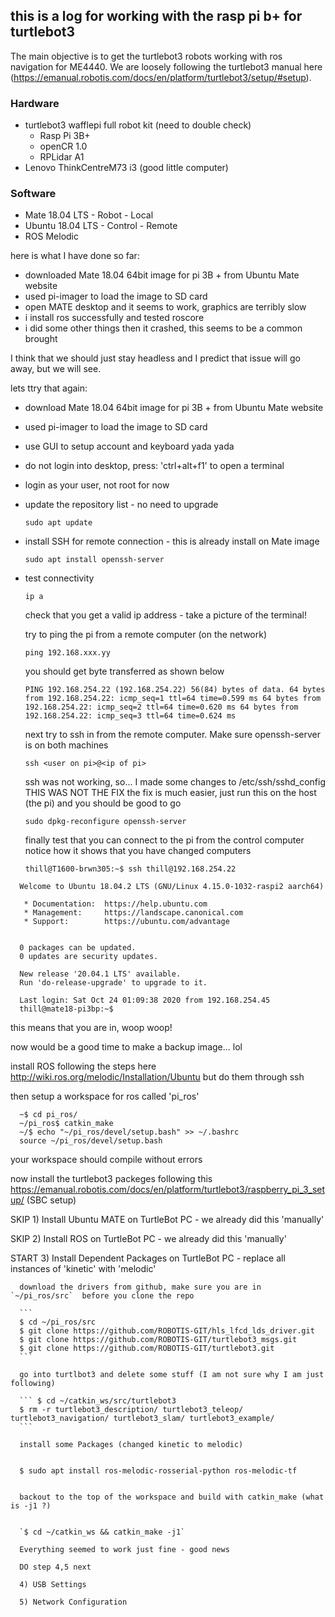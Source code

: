 ## this is a log for working with the rasp pi b+ for turtlebot3

The main objective is to get the turtlebot3 robots working with ros navigation for ME4440. We are loosely following the turtlebot3 manual here (https://emanual.robotis.com/docs/en/platform/turtlebot3/setup/#setup). 

### Hardware
  * turtlebot3 wafflepi full robot kit (need to double check)
    * Rasp Pi 3B+
    * openCR 1.0
    * RPLidar A1
  * Lenovo ThinkCentreM73 i3 (good little computer)

### Software
  * Mate 18.04 LTS - Robot - Local 
  * Ubuntu 18.04 LTS - Control - Remote
  * ROS Melodic 
  
here is what I have done so far:
* downloaded Mate 18.04 64bit image for pi 3B + from Ubuntu Mate website
* used pi-imager to load the image to SD card
* open MATE desktop and it seems to work, graphics are terribly slow
* i install ros successfully and tested roscore
* i did some other things then it crashed, this seems to be a common brought

I think that we should just stay headless and I predict that issue will go away, but we will see.

lets ttry that again:
* download Mate 18.04 64bit image for pi 3B + from Ubuntu Mate website
* used pi-imager to load the image to SD card
* use GUI to setup account and keyboard yada yada
* do not login into desktop, press: 'ctrl+alt+f1' to open a terminal
* login as your user, not root for now


* update the repository list - no need to upgrade

  `sudo apt update`

* install SSH for remote connection - this is already install on Mate image

  `sudo apt install openssh-server`

* test connectivity

  `ip a`

  check that you get a valid ip address - take a picture of the terminal!

  try to ping the pi from a remote computer (on the network)

  `ping 192.168.xxx.yy`

  you should get byte transferred as shown below

  `PING 192.168.254.22 (192.168.254.22) 56(84) bytes of data.
  64 bytes from 192.168.254.22: icmp_seq=1 ttl=64 time=0.599 ms
  64 bytes from 192.168.254.22: icmp_seq=2 ttl=64 time=0.620 ms
  64 bytes from 192.168.254.22: icmp_seq=3 ttl=64 time=0.624 ms`

  next try to ssh in from the remote computer. Make sure openssh-server is on both machines

  `ssh <user on pi>@<ip of pi>`

  ssh was not working, so... I made some changes to /etc/ssh/sshd_config THIS WAS NOT THE FIX
  the fix is much easier, just run this on the host (the pi) and you should be good to go

  `sudo dpkg-reconfigure openssh-server`

  finally test that you can connect to the pi from the control computer
  notice how it shows that you have changed computers

  `thill@T1600-brwn305:~$ ssh thill@192.168.254.22`

```  thill@192.168.254.22's password:
  Welcome to Ubuntu 18.04.2 LTS (GNU/Linux 4.15.0-1032-raspi2 aarch64)

   * Documentation:  https://help.ubuntu.com
   * Management:     https://landscape.canonical.com
   * Support:        https://ubuntu.com/advantage


  0 packages can be updated.
  0 updates are security updates.

  New release '20.04.1 LTS' available.
  Run 'do-release-upgrade' to upgrade to it.

  Last login: Sat Oct 24 01:09:38 2020 from 192.168.254.45
  thill@mate18-pi3bp:~$
```
  this means that you are in, woop woop!

  now would be a good time to make a backup image... lol

  install ROS following  the steps here http://wiki.ros.org/melodic/Installation/Ubuntu but do them through ssh

  then setup a workspace for ros called 'pi_ros'

``` ~$ mkdir -p ~/pi_ros/src
  ~$ cd pi_ros/
  ~/pi_ros$ catkin_make
  ~/$ echo "~/pi_ros/devel/setup.bash" >> ~/.bashrc
  source ~/pi_ros/devel/setup.bash
  ```



  your workspace should compile without errors

  now install the turtlebot3 packeges following this https://emanual.robotis.com/docs/en/platform/turtlebot3/raspberry_pi_3_setup/ (SBC setup)

   SKIP 1) Install Ubuntu MATE on TurtleBot PC - we already did this 'manually'

   SKIP 2) Install ROS on TurtleBot PC - we already did this 'manually'

   START 3) Install Dependent Packages on TurtleBot PC - replace all instances of 'kinetic' with 'melodic'


      download the drivers from github, make sure you are in `~/pi_ros/src`  before you clone the repo

      ```
      $ cd ~/pi_ros/src
      $ git clone https://github.com/ROBOTIS-GIT/hls_lfcd_lds_driver.git
      $ git clone https://github.com/ROBOTIS-GIT/turtlebot3_msgs.git
      $ git clone https://github.com/ROBOTIS-GIT/turtlebot3.git
      ```

      go into turtlbot3 and delete some stuff (I am not sure why I am just following)

      ``` $ cd ~/catkin_ws/src/turtlebot3
      $ rm -r turtlebot3_description/ turtlebot3_teleop/ turtlebot3_navigation/ turtlebot3_slam/ turtlebot3_example/
      ```

      install some Packages (changed kinetic to melodic)


      $ sudo apt install ros-melodic-rosserial-python ros-melodic-tf


      backout to the top of the workspace and build with catkin_make (what is -j1 ?)


      `$ cd ~/catkin_ws && catkin_make -j1`

      Everything seemed to work just fine - good news

      DO step 4,5 next

      4) USB Settings

      5) Network Configuration
